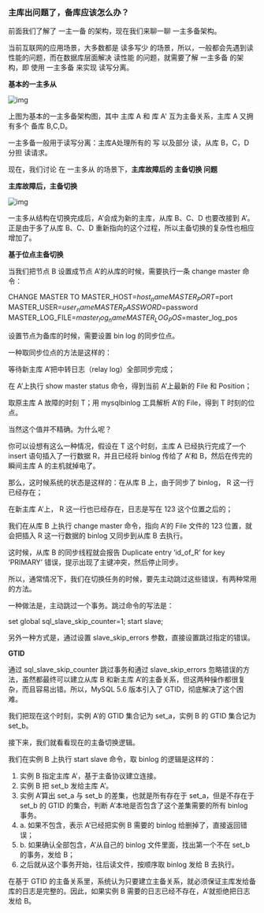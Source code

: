 ### 主库出问题了，备库应该怎么办？



前面我们了解了 一主一备 的架构，现在我们来聊一聊 一主多备架构。

当前互联网的应用场景，大多数都是 读多写少 的场景，所以，一般都会先遇到读性能的问题，而在数据库层面解决 读性能 的问题，就需要了解 一主多备 的架构，即 使用 一主多备 来实现 读写分离。

**基本的一主多从**

![img](https://static001.geekbang.org/resource/image/aa/79/aadb3b956d1ffc13ac46515a7d619e79.png)

上图为基本的一主多备架构图，其中 主库 A 和 库 A' 互为主备关系，主库 A 又拥有多个 备库 B,C,D。

一主多备一般用于读写分离：主库A处理所有的 写 以及部分 读，从库 B，C，D 分担 读请求。

现在，我们讨论 在 一主多从 的场景下，**主库故障后的 主备切换 问题**

**主库故障后，主备切换**

![img](https://static001.geekbang.org/resource/image/00/53/0014f97423bd75235a9187f492fb2453.png)

一主多从结构在切换完成后，A’会成为新的主库，从库 B、C、D 也要改接到 A’。正是由于多了从库 B、C、D 重新指向的这个过程，所以主备切换的复杂性也相应增加了。



**基于位点主备切换**

当我们把节点 B 设置成节点 A’的从库的时候，需要执行一条 change master 命令：

CHANGE MASTER TO 
MASTER_HOST=$host_name 
MASTER_PORT=$port 
MASTER_USER=$user_name 
MASTER_PASSWORD=$password 
MASTER_LOG_FILE=$master_log_name 
MASTER_LOG_POS=$master_log_pos  

设置节点为备库的时候，需要设置 bin log 的同步位点。

一种取同步位点的方法是这样的：

等待新主库 A’把中转日志（relay log）全部同步完成；

在 A’上执行 show master status 命令，得到当前 A’上最新的 File 和 Position；

取原主库 A 故障的时刻 T；用 mysqlbinlog 工具解析 A’的 File，得到 T 时刻的位点。



当然这个值并不精确。为什么呢？

你可以设想有这么一种情况，假设在 T 这个时刻，主库 A 已经执行完成了一个 insert 语句插入了一行数据 R，并且已经将 binlog 传给了 A’和 B，然后在传完的瞬间主库 A 的主机就掉电了。

那么，这时候系统的状态是这样的：在从库 B 上，由于同步了 binlog， R 这一行已经存在；

在新主库 A’上， R 这一行也已经存在，日志是写在 123 这个位置之后的；

我们在从库 B 上执行 change master 命令，指向 A’的 File 文件的 123 位置，就会把插入 R 这一行数据的 binlog 又同步到从库 B 去执行。

这时候，从库 B 的同步线程就会报告 Duplicate entry ‘id_of_R’ for key ‘PRIMARY’ 错误，提示出现了主键冲突，然后停止同步。

所以，通常情况下，我们在切换任务的时候，要先主动跳过这些错误，有两种常用的方法。

一种做法是，主动跳过一个事务。跳过命令的写法是：

set global sql_slave_skip_counter=1;
start slave;

另外一种方式是，通过设置 slave_skip_errors 参数，直接设置跳过指定的错误。

**GTID**

通过 sql_slave_skip_counter 跳过事务和通过 slave_skip_errors 忽略错误的方法，虽然都最终可以建立从库 B 和新主库 A’的主备关系，但这两种操作都很复杂，而且容易出错。所以，MySQL 5.6 版本引入了 GTID，彻底解决了这个困难。

我们把现在这个时刻，实例 A’的 GTID 集合记为 set_a，实例 B 的 GTID 集合记为 set_b。

接下来，我们就看看现在的主备切换逻辑。

我们在实例 B 上执行 start slave 命令，取 binlog 的逻辑是这样的：

1. 实例 B 指定主库 A’，基于主备协议建立连接。
2. 实例 B 把 set_b 发给主库 A’。
3. 实例 A’算出 set_a 与 set_b 的差集，也就是所有存在于 set_a，但是不存在于 set_b 的 GTID 的集合，判断 A’本地是否包含了这个差集需要的所有 binlog 事务。
4. a. 如果不包含，表示 A’已经把实例 B 需要的 binlog 给删掉了，直接返回错误；
5. b. 如果确认全部包含，A’从自己的 binlog 文件里面，找出第一个不在 set_b 的事务，发给 B；
6. 之后就从这个事务开始，往后读文件，按顺序取 binlog 发给 B 去执行。

在基于 GTID 的主备关系里，系统认为只要建立主备关系，就必须保证主库发给备库的日志是完整的。因此，如果实例 B 需要的日志已经不存在，A’就拒绝把日志发给 B。

